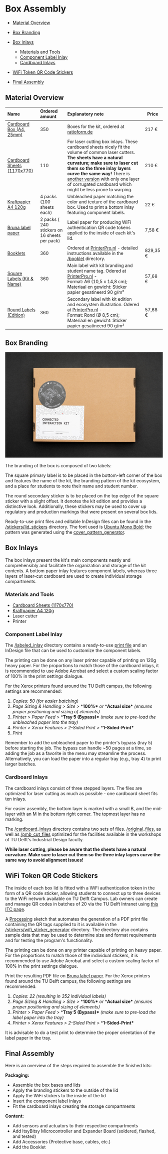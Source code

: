 # Box Assembly

- [Material Overview](#material-overview)
- [Box Branding](#box-branding)
- [Box Inlays](#box-inlays)
  - [Materials and Tools](#materials-and-tools)
  - [Component Label Inlay](#component-label-inlay)
  - [Cardboard Inlays](#cardboard-inlays)
  
- [WiFi Token QR Code Stickers](#wifi-token-qr-code-stickers)
- [Final Assembly](#final-assembly)



## Material Overview

| Name                                                         | Ordered amount                                | Explanatory note                                             | Price    |
| :----------------------------------------------------------- | :-------------------------------------------- | :----------------------------------------------------------- | -------- |
| [Cardboard Box (A4, 25mm)](https://www.ratioform.de/p/stuelpdeckelkarton-braun-1201040105/188-10/) | 350                                           | Boxes for the kit, ordered at [ratioform.de](https://www.ratioform.de/p/stuelpdeckelkarton-braun-1201040105/188-10/) | 217 €    |
| [Cardboard Sheets (1170x770)](https://www.pressel.com/p/pressel-karton-zwischenlagen-2-wellig-1170x770x7mm-braun-20-stuck/830801) | 110                                           | For laser cutting box inlays. These cardboard sheets nicely fit the volume of common laser cutters. **The sheets have a natural curvature; make sure to laser cut them so the three inlay layers curve the same way!** There is [another version](https://www.pressel.com/p/pressel-karton-zwischenlagen-1-wellig-1170x770mm/830800?tracking=searchterm:1170x770mm) with only one layer of corrugated cardboard which might be less prone to warping. | 210 €    |
| [Kraftpapier A4 120g](https://discountoffice.nl/p/kraftpapier-folia-din-a4-120gr/) | 4 packs (100 sheets each)                     | Unbleached paper matching the color and texture of the cardboard box. Used to print a bottom inlay featuring component labels. | 22 €     |
| [Bruna label paper](https://www.bruna.nl/kantoor/etiket-bruna-105x37mm-240stuks-796398) | 2 packs ( 240 stickers on 16 sheets per pack) | Label paper for producing WiFi authentication QR code tokens applied to the inside of each kit's lid. | 7,58 €   |
| [Booklets](/production_files/2023_edition/booklet)           | 360                                           | Ordered at [PrinterPro.nl](https://www.printerpro.nl/producten/brochures-magazines-geniet/) - detailed instructions available in the [/booklet](/production_files/2023_edition/booklet) directory. | 829,35 € |
| [Square Labels (Kit & Name)](https://www.printerpro.nl/producten/etiketten/) | 360                                           | Main label with kit branding and student name tag. Odered at [PrinterPro.nl](https://www.printerpro.nl/producten/etiketten/) - <br />Format: A6 (10,5 x 14,8 cm);  <br />Materiaal en gewicht: Sticker papier gesatineerd 90 g/m² | 57,68 €  |
| [Round Labels (Edition)](https://www.printerpro.nl/producten/etiketten/) | 360                                           | Secondary label with kit edition and ecosystem illustration. Odered at [PrinterPro.nl](https://www.printerpro.nl/producten/etiketten/) - <br />Format: Rond (Ø 8,5 cm);  <br />Materiaal en gewicht: Sticker papier gesatineerd 90 g/m² | 57,68 €  |



## Box Branding

![Closed box](/assets/connected-interaction-kit-2023-box.jpg)

The branding of the box is composed of two labels: 

The square primary label is to be placed in the bottom-left corner of the box and features the name of the kit, the branding pattern of the kit ecosystem, and a place for students to note their name and student number. 

The round secondary sticker is to be placed on the top edge of the square sticker with a slight offset. It denotes the kit edition and provides a distinctive look. Additionally, these stickers may be used to cover up regulatory and production markings that were present on several box lids.

Ready-to-use print files and editable InDesign files can be found in the [/stickers/lid_stickers](stickers/lid_stickers/) directory. The font used is [Ubuntu Mono Bold](https://design.ubuntu.com/font); the pattern was generated using the [cover_pattern_generator](). 




## Box Inlays

The box inlays present the kit's main components neatly and comprehensibly and facilitate the organization and storage of the kit contents. A bottom paper inlay features component labels, whereas three layers of laser-cut cardboard are used to create individual storage compartments.

### Materials and Tools

- [Cardboard Sheets (1170x770)](https://www.pressel.com/p/pressel-karton-zwischenlagen-2-wellig-1170x770mm/830801)
- [Kraftpapier A4 120g](https://discountoffice.nl/p/kraftpapier-folia-din-a4-120gr/)
- Laser cutter
- Printer


### Component Label Inlay

The [/labeled_inlay](labeled_inlay/) directory contains a ready-to-use [print file](labeled_inlay/print_file.pdf) and an InDesign file that can be used to customize the component labels.

The printing can be done on any laser printer capable of printing on 120g heavy paper. For the proportions to match those of the cardboard inlays, it is recommended to use Adobe Acrobat and select a custom scaling factor of 100% in the print settings dialogue.

For the Xerox printers found around the TU Delft campus, the following settings are recommended:

1. *Copies: 50 (for easier batching)*
2. *Page Sizing & Handling > Size >* ***100%\*** *or* ***Actual size\*** *(ensures proper positioning and sizing of elements)* 
3. *Printer > Paper Feed >* ***Tray 5 (Bypass)\*** *(make sure to pre-load the unbleached paper into the tray)*
4. *Printer > Xerox Features > 2-Sided Print >* ***1-Sided-Print\***
5. *Print*

Remember to add the unbleached paper to the printer's bypass (tray 5) before starting the job. The bypass can handle ~50 pages at a time, so adding the job as a favorite in the menu may streamline the process. Alternatively, you can load the paper into a regular tray (e.g., tray 4) to print larger batches.


### Cardboard Inlays

The cardboard inlays consist of three stepped layers. The files are optimized for laser cutting as much as possible - one cardboard sheet fits ten inlays.

For easier assembly, the bottom layer is marked with a small B, and the mid-layer with an M in the bottom right corner. The topmost layer has no marking.

The [/cardboard_inlays](cardboard_inlays/) directory contains two sets of files. [/original_files](cardboard_inlays/original_files), as well as  [/pmb_cut_files](cardboard_inlays/pmb_cut_files) optimized for the facilities available in the workshops of TU Delft's Industrial Design faculty. 

**While laser cutting, please be aware that the sheets have a natural curvature. Make sure to laser cut them so the three inlay layers curve the same way to avoid alignment issues!**



## WiFi Token QR Code Stickers

The inside of each box lid is fitted with a WiFi authentication token in the form of a QR code sticker, allowing students to connect up to three devices to the WiFi network available on TU Delft Campus. Lab owners can create and manage QR codes in batches of 20 via the TU Delft Intranet using [this ITC page](https://infra-ict.tudelft.nl/portal/labs/).

A [Processing](https://processing.org/download) sketch that automates the generation of a PDF print file containing the QR tags supplied to it is available in the [/stickers/wifi_sticker_generator](stickers/wifi_sticker_generator/) directory. The directory also contains sample data that may be used to determine size and format requirements and for testing the program's functionality.

The printing can be done on any printer capable of printing on heavy paper. For the proportions to match those of the individual stickers, it is recommended to use Adobe Acrobat and select a custom scaling factor of 100% in the print settings dialogue.

Print the resulting PDF file on [Bruna label paper](https://www.bruna.nl/kantoor/etiket-bruna-105x37mm-240stuks-796398). For the Xerox printers found around the TU Delft campus, the following settings are recommended:

1. *Copies: 22 (resulting in 352 individual labels)*
2. *Page Sizing & Handling > Size >* ***100%\*** *or* ***Actual size\*** *(ensures proper positioning and sizing of elements)* 
3. *Printer > Paper Feed >* ***Tray 5 (Bypass)\*** *(make sure to pre-load the label paper into the tray)*
4. *Printer > Xerox Features > 2-Sided Print >* ***1-Sided-Print\***

It is advisable to do a test print to determine the proper orientation of the label paper in the tray.



## Final Assembly

Here is an overview of the steps required to assemble the finished kits:

**Packaging:**

- Assemble the box bases and lids
- Apply the branding stickers to the outside of the lid
- Apply the WiFi stickers to the inside of the lid
- Insert the component label inlays
- Fit the cardboard inlays creating the storage compartments

**Content:**

- Add sensors and actuators to their respective compartments
- Add ItsyBitsy Microcontroller and Expander Board (soldered, flashed, and tested)
- Add Accessories (Protective base, cables, etc.)
- Add the Booklet
